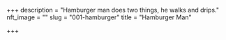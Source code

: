 +++
description = "Hamburger man does two things, he walks and drips."
nft_image = ""
slug = "001-hamburger"
title = "Hamburger Man"

+++

